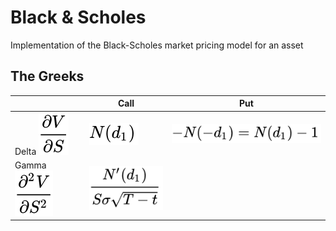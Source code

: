 # Black & Scholes
Implementation of the Black-Scholes market pricing model for an asset


## The Greeks
|| Call | Put |
|-|-|-|
Delta <img src="./images/delta_genform.svg" /> | <img src="./images/delta_callform.svg" /> | <img src="./images/delta_putform.svg" /> |
Gamma <img src="./images/gamma_genform.svg" /> | <img src="./images/gamma.svg" /> 

